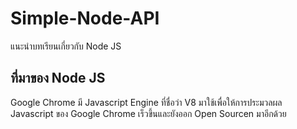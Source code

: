 # Simple-Node-API

แนะนำบทเรียนเกี่ยวกับ Node JS

## ที่มาของ Node JS 

Google Chrome มี Javascript Engine ที่ชื่อว่า V8 มาใช้เพื่อให้การประมวลผล Javascript ของ Google Chrome เร็วขึ้นและยังออก Open Sourcen มาอีกด้วย
